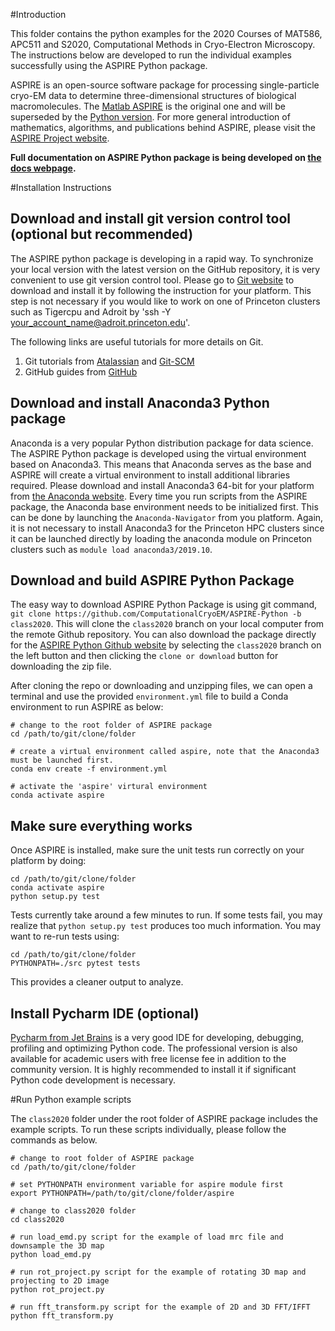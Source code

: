  
#Introduction  

This folder contains the python examples for the 2020 Courses of MAT586, APC511 and S2020, Computational Methods 
in Cryo-Electron Microscopy. The instructions below are developed to run the individual examples 
successfully using the ASPIRE Python package.

ASPIRE is an open-source software package for processing single-particle cryo-EM data to determine three-dimensional 
structures of biological macromolecules. The [Matlab ASPIRE](https://github.com/PrincetonUniversity/aspire) is the 
original one and will be superseded by the [Python version](https://github.com/ComputationalCryoEM/ASPIRE-Python). 
For more general introduction of mathematics, algorithms, and publications behind ASPIRE, please visit the 
[ASPIRE Project website](http://spr.math.princeton.edu/). 

**Full documentation on ASPIRE Python package is being developed 
on [the docs webpage](https://computationalcryoem.github.io/ASPIRE-Python).**

#Installation Instructions

Download and install git version control tool (optional but recommended)
--------------
The ASPIRE python package is developing in a rapid way. To synchronize your local version with the latest version on 
the GitHub repository, it is very convenient to use git version control tool. Please go to 
[Git website](https://git-scm.com) to download and install it by following the instruction for your platform. This 
step is not necessary if you would like to work on one of Princeton clusters such as Tigercpu and Adroit by 
'ssh -Y your_account_name@adroit.princeton.edu'. 

The following links are useful tutorials for more details on Git. 
1. Git tutorials from [Atalassian](https://www.atlassian.com/git/tutorials) and [Git-SCM](https://git-scm.com/docs/gittutorial)
2. GitHub guides from [GitHub](https://guides.github.com/) 
  
Download and install Anaconda3 Python package 
--------------
Anaconda is a very popular Python distribution package for data science. The ASPIRE Python package is developed 
using  the virtual environment based on Anaconda3. This means that Anaconda serves as the base and ASPIRE will create a
virtual environment to install additional libraries required. Please download and install Anaconda3 64-bit for your 
platform from [the Anaconda website](https://www.anaconda.com/distribution/). Every time you run scripts from the 
ASPIRE package, the Anaconda base environment needs to be initialized first. This can be done by launching the
`Anaconda-Navigator` from you platform. Again, it is not necessary to install Anaconda3 for the Princeton HPC clusters
since it can be launched directly by loading the anaconda module on Princeton clusters such as
 `module load anaconda3/2019.10`.       

Download and build ASPIRE Python Package
--------------

The easy way to download ASPIRE Python Package is using git command, 
`git clone https://github.com/ComputationalCryoEM/ASPIRE-Python -b class2020`. This will clone the `class2020`
 branch on your local computer from the remote Github repository. You can also download the package directly for the
 [ASPIRE Python Github website](https://github.com/ComputationalCryoEM/ASPIRE-Python) by selecting the `class2020` 
 branch on the left button and then clicking the `clone or download` button for downloading the zip file. 
      
 After cloning the repo or downloading and unzipping files, we can open a terminal and use the provided
 `environment.yml` file to build a Conda environment to run ASPIRE as below:

```
# change to the root folder of ASPIRE package 
cd /path/to/git/clone/folder

# create a virtual environment called aspire, note that the Anaconda3 must be launched first. 
conda env create -f environment.yml

# activate the 'aspire' virtural environment
conda activate aspire
```

Make sure everything works
--------------

Once ASPIRE is installed, make sure the unit tests run correctly on your platform by doing:
```
cd /path/to/git/clone/folder
conda activate aspire
python setup.py test
```

Tests currently take around a few minutes to run. If some tests fail, you may realize that
`python setup.py test` produces too much information. You may want to re-run tests using:
```
cd /path/to/git/clone/folder
PYTHONPATH=./src pytest tests
```
This provides a cleaner output to analyze.

 
Install Pycharm IDE (optional) 
--------------
[Pycharm from Jet Brains](https://www.jetbrains.com/pycharm/) is a very good IDE for developing, 
debugging, profiling and optimizing Python code. The professional version is also available for
academic users with free license fee in addition to the community version. It is highly recommended
to install it if significant Python code development is necessary. 

 

#Run Python example scripts

The `class2020` folder under the root folder of ASPIRE package includes the example scripts. To run 
these scripts individually, please follow the commands as below.   
```
# change to root folder of ASPIRE package
cd /path/to/git/clone/folder

# set PYTHONPATH environment variable for aspire module first 
export PYTHONPATH=/path/to/git/clone/folder/aspire

# change to class2020 folder
cd class2020

# run load_emd.py script for the example of load mrc file and downsample the 3D map
python load_emd.py

# run rot_project.py script for the example of rotating 3D map and projecting to 2D image  
python rot_project.py

# run fft_transform.py script for the example of 2D and 3D FFT/IFFT  
python fft_transform.py 

```
